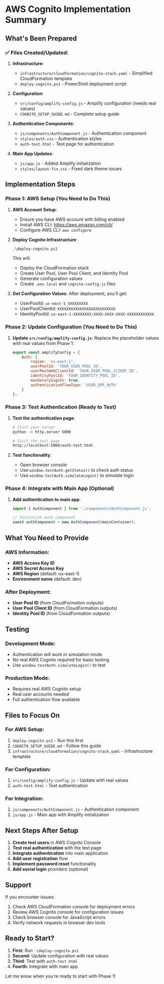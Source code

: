 # AWS Cognito Implementation Summary

## What's Been Prepared

### ✅ Files Created/Updated:

1. **Infrastructure**:
   - `infrastructure/cloudformation/cognito-stack.yaml` - Simplified CloudFormation template
   - `deploy-cognito.ps1` - PowerShell deployment script

2. **Configuration**:
   - `src/config/amplify-config.js` - Amplify configuration (needs real values)
   - `COGNITO_SETUP_GUIDE.md` - Complete setup guide

3. **Authentication Components**:
   - `js/components/AuthComponent.js` - Authentication component
   - `styles/auth.css` - Authentication styles
   - `auth-test.html` - Test page for authentication

4. **Main App Updates**:
   - `js/app.js` - Added Amplify initialization
   - `styles/layout-fix.css` - Fixed dark theme issues

## Implementation Steps

### Phase 1: AWS Setup (You Need to Do This)

1. **AWS Account Setup**:
   - Ensure you have AWS account with billing enabled
   - Install AWS CLI: https://aws.amazon.com/cli/
   - Configure AWS CLI: `aws configure`

2. **Deploy Cognito Infrastructure**:
   ```powershell
   .\deploy-cognito.ps1
   ```
   This will:
   - Deploy the CloudFormation stack
   - Create User Pool, User Pool Client, and Identity Pool
   - Generate configuration values
   - Create `.env.local` and `cognito-config.js` files

3. **Get Configuration Values**:
   After deployment, you'll get:
   - UserPoolId: `us-east-1_XXXXXXXXX`
   - UserPoolClientId: `XXXXXXXXXXXXXXXXXXXXXXXXXX`
   - IdentityPoolId: `us-east-1:XXXXXXXX-XXXX-XXXX-XXXX-XXXXXXXXXXXX`

### Phase 2: Update Configuration (You Need to Do This)

1. **Update `src/config/amplify-config.js`**:
   Replace the placeholder values with real values from Phase 1:
   ```javascript
   export const amplifyConfig = {
       Auth: {
           region: 'us-east-1',
           userPoolId: 'YOUR_USER_POOL_ID',
           userPoolWebClientId: 'YOUR_USER_POOL_CLIENT_ID',
           identityPoolId: 'YOUR_IDENTITY_POOL_ID',
           mandatorySignIn: true,
           authenticationFlowType: 'USER_SRP_AUTH'
       }
   };
   ```

### Phase 3: Test Authentication (Ready to Test)

1. **Test the authentication page**:
   ```bash
   # Start your server
   python -m http.server 5000
   
   # Visit the test page
   http://localhost:5000/auth-test.html
   ```

2. **Test functionality**:
   - Open browser console
   - Use `window.testAuth.getStatus()` to check auth status
   - Use `window.testAuth.simulateLogin()` to simulate login

### Phase 4: Integrate with Main App (Optional)

1. **Add authentication to main app**:
   ```javascript
   import { AuthComponent } from './components/AuthComponent.js';
   
   // Initialize auth component
   const authComponent = new AuthComponent(mainContainer);
   ```

## What You Need to Provide

### AWS Information:
- **AWS Access Key ID**
- **AWS Secret Access Key**
- **AWS Region** (default: us-east-1)
- **Environment name** (default: dev)

### After Deployment:
- **User Pool ID** (from CloudFormation outputs)
- **User Pool Client ID** (from CloudFormation outputs)
- **Identity Pool ID** (from CloudFormation outputs)

## Testing

### Development Mode:
- Authentication will work in simulation mode
- No real AWS Cognito required for basic testing
- Use `window.testAuth.simulateLogin()` to test

### Production Mode:
- Requires real AWS Cognito setup
- Real user accounts needed
- Full authentication flow available

## Files to Focus On

### For AWS Setup:
1. `deploy-cognito.ps1` - Run this first
2. `COGNITO_SETUP_GUIDE.md` - Follow this guide
3. `infrastructure/cloudformation/cognito-stack.yaml` - Infrastructure template

### For Configuration:
1. `src/config/amplify-config.js` - Update with real values
2. `auth-test.html` - Test authentication

### For Integration:
1. `js/components/AuthComponent.js` - Authentication component
2. `js/app.js` - Main app with Amplify initialization

## Next Steps After Setup

1. **Create test users** in AWS Cognito Console
2. **Test real authentication** with the test page
3. **Integrate authentication** into main application
4. **Add user registration** flow
5. **Implement password reset** functionality
6. **Add social login** providers (optional)

## Support

If you encounter issues:
1. Check AWS CloudFormation console for deployment errors
2. Review AWS Cognito console for configuration issues
3. Check browser console for JavaScript errors
4. Verify network requests in browser dev tools

## Ready to Start?

1. **First**: Run `.\deploy-cognito.ps1`
2. **Second**: Update configuration with real values
3. **Third**: Test with `auth-test.html`
4. **Fourth**: Integrate with main app

Let me know when you're ready to start with Phase 1! 